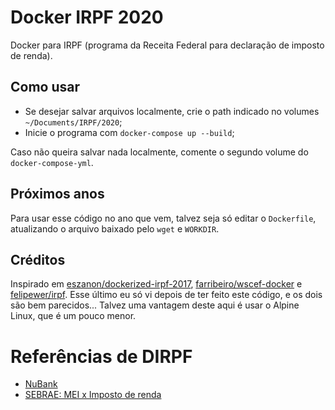 # Docker IRPF 2020

Docker para IRPF (programa da Receita Federal para declaração de imposto de renda).

## Como usar

- Se desejar salvar arquivos localmente, crie o path indicado no volumes `~/Documents/IRPF/2020`;
- Inicie o programa com `docker-compose up --build`;

Caso não queira salvar nada localmente, comente o segundo volume do `docker-compose-yml`.

## Próximos anos

Para usar esse código no ano que vem, talvez seja só editar o `Dockerfile`, atualizando o arquivo baixado pelo `wget` e `WORKDIR`.

## Créditos

Inspirado em [eszanon/dockerized-irpf-2017](https://github.com/eszanon/dockerized-irpf-2017), [farribeiro/wscef-docker](https://github.com/farribeiro/wscef-docker) e [felipewer/irpf](https://github.com/felipewer/irpf). Esse último eu só vi depois de ter feito este código, e os dois são bem parecidos... Talvez uma vantagem deste aqui é usar o Alpine Linux, que é um pouco menor.

# Referências de DIRPF

- [NuBank](https://blog.nubank.com.br/como-declarar-nuconta-no-imposto-de-renda/?utm_source=notification&utm_medium=email&utm_campaign=tc2F2aW5ncy90YXgtcmVwb3J0L2VtYWlscy90YXgtcmVwb3J0LTIwMTktMnBhZ2VzL3Yx)
- [SEBRAE: MEI x Imposto de renda](https://www.sebrae.com.br/sites/PortalSebrae/artigos/como-o-mei-faz-a-declaracao-de-imposto-de-renda,2f48921aaebab510VgnVCM1000004c00210aRCRD)
